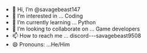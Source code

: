 - 👋 Hi, I’m @savagebeast147
- 👀 I’m interested in ... Coding 
- 🌱 I’m currently learning ... Python
- 💞️ I’m looking to collaborate on ... Game developers
- 📫 How to reach me ... discord---savagebeast9508
- 😄 Pronouns: ...He/Him

<!---
savagebeast147/savagebeast147 is a ✨ special ✨ repository because its `README.md` (this file) appears on your GitHub profile.
You can click the Preview link to take a look at your changes.
--->
